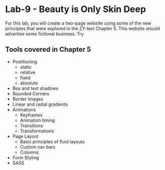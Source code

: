 # Lab-9 - Beauty is Only Skin Deep

For this lab, you will create a two-page website using some of the new principles that were explored in the ZY-text Chapter 5. This website should advertise some fictional business. Try 

## Tools covered in Chapter 5

* Postitioning
    * static
    * relative
    * fixed
    * absolute
* Box and text shadows
* Rounded Corners
* Border Images
* Linear and radial gradients
* Animations
    * Keyframes
    * Animation timing
    * Transitions
    * Transformations
* Page Layout
    * Basic principles of fluid layouts
    * Custom nav bars
    * Columns
* Form Styling
* SASS


